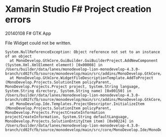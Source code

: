 # Xamarin Studio F# Project creation errors


20140108 F# GTK App

File Widget could not be written.

	System.NullReferenceException: Object reference not set to an instance of an object
	  at MonoDevelop.GtkCore.GuiBuilder.GuiBuilderProject.AddNewComponent (System.Xml.XmlElement element) [0x00008] in /Users/builder/data/lanes/monodevelop-lion-monodevelop-4.3.0-branch/cd02fcfb/source/monodevelop/main/src/addins/MonoDevelop.GtkCore/MonoDevelop.GtkCore.GuiBuilder/GuiBuilderProject.cs:268 
	  at MonoDevelop.GtkCore.WidgetFileDescriptionTemplate.AddToProject (MonoDevelop.Projects.SolutionItem policyParent, MonoDevelop.Projects.Project project, System.String language, System.String directory, System.String name) [0x00150] in /Users/builder/data/lanes/monodevelop-lion-monodevelop-4.3.0-branch/cd02fcfb/source/monodevelop/main/src/addins/MonoDevelop.GtkCore/MonoDevelop.GtkCore/WidgetFileDescriptionTemplate.cs:115 
	  at MonoDevelop.Ide.Templates.ProjectDescriptor.InitializeItem (MonoDevelop.Projects.SolutionItem policyParent, MonoDevelop.Projects.ProjectCreateInformation projectCreateInformation, System.String defaultLanguage, MonoDevelop.Projects.SolutionEntityItem item) [0x00224] in /Users/builder/data/lanes/monodevelop-lion-monodevelop-4.3.0-branch/cd02fcfb/source/monodevelop/main/src/core/MonoDevelop.Ide/MonoDevelop.Ide.Templates/ProjectDescriptor.cs:162 